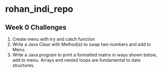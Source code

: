 # rohan_indi_repo

## Week 0 Challenges
1. Create menu with try and catch function
2. Write a Java Class with Method(s) to swap two numbers and add to Menu.
3. Write a Java program to print a formatted matrix in ways shown below, add to menu. Arrays and nested loops are fundamental to data structures.
